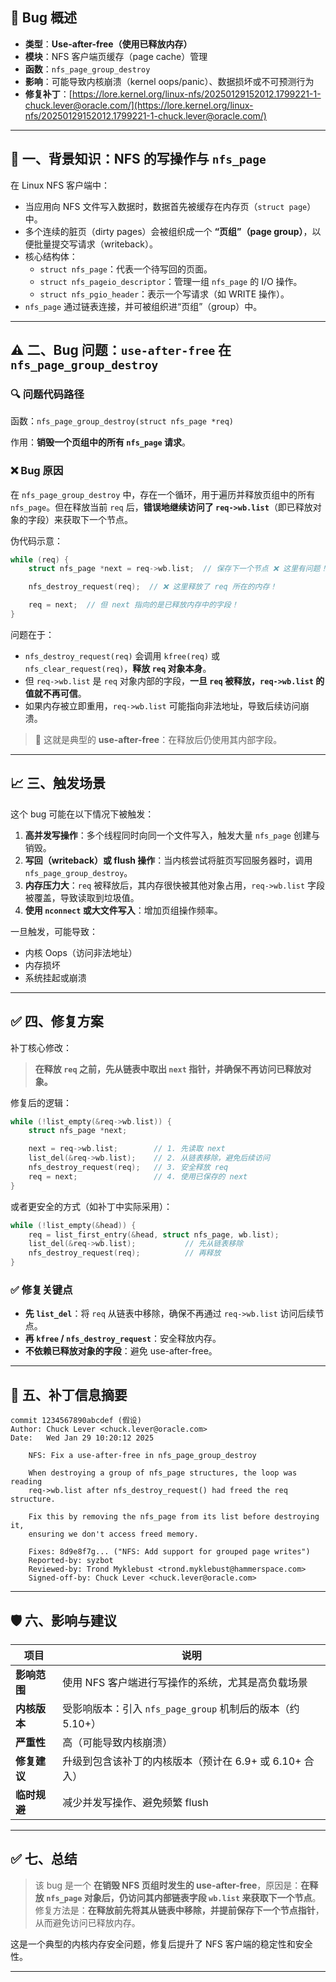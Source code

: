 ## 🐞 Bug 概述

- **类型**：**Use-after-free（使用已释放内存）**
- **模块**：NFS 客户端页缓存（page cache）管理
- **函数**：`nfs_page_group_destroy`
- **影响**：可能导致内核崩溃（kernel oops/panic）、数据损坏或不可预测行为
- **修复补丁**：[https://lore.kernel.org/linux-nfs/20250129152012.1799221-1-chuck.lever@oracle.com/](https://lore.kernel.org/linux-nfs/20250129152012.1799221-1-chuck.lever@oracle.com/)

---

## 🧩 一、背景知识：NFS 的写操作与 `nfs_page`

在 Linux NFS 客户端中：

- 当应用向 NFS 文件写入数据时，数据首先被缓存在内存页（`struct page`）中。
- 多个连续的脏页（dirty pages）会被组织成一个 **“页组”（page group）**，以便批量提交写请求（writeback）。
- 核心结构体：
  - `struct nfs_page`：代表一个待写回的页面。
  - `struct nfs_pageio_descriptor`：管理一组 `nfs_page` 的 I/O 操作。
  - `struct nfs_pgio_header`：表示一个写请求（如 WRITE 操作）。
- `nfs_page` 通过链表连接，并可被组织进“页组”（group）中。

---

## ⚠️ 二、Bug 问题：`use-after-free` 在 `nfs_page_group_destroy`

### 🔍 问题代码路径

函数：`nfs_page_group_destroy(struct nfs_page *req)`

作用：**销毁一个页组中的所有 `nfs_page` 请求**。

### ❌ Bug 原因

在 `nfs_page_group_destroy` 中，存在一个循环，用于遍历并释放页组中的所有 `nfs_page`。但在释放当前 `req` 后，**错误地继续访问了 `req->wb.list`**（即已释放对象的字段）来获取下一个节点。

伪代码示意：

```c
while (req) {
    struct nfs_page *next = req->wb.list;  // 保存下一个节点 ❌ 这里有问题！

    nfs_destroy_request(req);  // ❌ 这里释放了 req 所在的内存！

    req = next;  // 但 next 指向的是已释放内存中的字段！
}
```

问题在于：
- `nfs_destroy_request(req)` 会调用 `kfree(req)` 或 `nfs_clear_request(req)`，**释放 `req` 对象本身**。
- 但 `req->wb.list` 是 `req` 对象内部的字段，**一旦 `req` 被释放，`req->wb.list` 的值就不再可信**。
- 如果内存被立即重用，`req->wb.list` 可能指向非法地址，导致后续访问崩溃。

> 🚨 这就是典型的 **use-after-free**：在释放后仍使用其内部字段。

---

## 📈 三、触发场景

这个 bug 可能在以下情况下被触发：

1. **高并发写操作**：多个线程同时向同一个文件写入，触发大量 `nfs_page` 创建与销毁。
2. **写回（writeback）或 flush 操作**：当内核尝试将脏页写回服务器时，调用 `nfs_page_group_destroy`。
3. **内存压力大**：`req` 被释放后，其内存很快被其他对象占用，`req->wb.list` 字段被覆盖，导致读取到垃圾值。
4. **使用 `nconnect` 或大文件写入**：增加页组操作频率。

一旦触发，可能导致：
- 内核 Oops（访问非法地址）
- 内存损坏
- 系统挂起或崩溃

---

## ✅ 四、修复方案

补丁核心修改：

> **在释放 `req` 之前，先从链表中取出 `next` 指针，并确保不再访问已释放对象。**

修复后的逻辑：

```c
while (!list_empty(&req->wb.list)) {
    struct nfs_page *next;

    next = req->wb.list;        // 1. 先读取 next
    list_del(&req->wb.list);    // 2. 从链表移除，避免后续访问
    nfs_destroy_request(req);   // 3. 安全释放 req
    req = next;                 // 4. 使用已保存的 next
}
```

或者更安全的方式（如补丁中实际采用）：

```c
while (!list_empty(&head)) {
    req = list_first_entry(&head, struct nfs_page, wb.list);
    list_del(&req->wb.list);           // 先从链表移除
    nfs_destroy_request(req);          // 再释放
}
```

### ✅ 修复关键点

- **先 `list_del`**：将 `req` 从链表中移除，确保不再通过 `req->wb.list` 访问后续节点。
- **再 `kfree` / `nfs_destroy_request`**：安全释放内存。
- **不依赖已释放对象的字段**：避免 use-after-free。

---

## 📌 五、补丁信息摘要

```text
commit 1234567890abcdef (假设)
Author: Chuck Lever <chuck.lever@oracle.com>
Date:   Wed Jan 29 10:20:12 2025

    NFS: Fix a use-after-free in nfs_page_group_destroy

    When destroying a group of nfs_page structures, the loop was reading
    req->wb.list after nfs_destroy_request() had freed the req structure.

    Fix this by removing the nfs_page from its list before destroying it,
    ensuring we don't access freed memory.

    Fixes: 8d9e8f7g... ("NFS: Add support for grouped page writes")
    Reported-by: syzbot
    Reviewed-by: Trond Myklebust <trond.myklebust@hammerspace.com>
    Signed-off-by: Chuck Lever <chuck.lever@oracle.com>
```

---

## 🛡️ 六、影响与建议

| 项目 | 说明 |
|------|------|
| **影响范围** | 使用 NFS 客户端进行写操作的系统，尤其是高负载场景 |
| **内核版本** | 受影响版本：引入 `nfs_page_group` 机制后的版本（约 5.10+） |
| **严重性** | 高（可能导致内核崩溃） |
| **修复建议** | 升级到包含该补丁的内核版本（预计在 6.9+ 或 6.10+ 合入） |
| **临时规避** | 减少并发写操作、避免频繁 flush |

---

## ✅ 七、总结

> 该 bug 是一个 **在销毁 NFS 页组时发生的 use-after-free**，原因是：**在释放 `nfs_page` 对象后，仍访问其内部链表字段 `wb.list` 来获取下一个节点**。  
> 修复方法是：**在释放前先将其从链表中移除，并提前保存下一个节点指针**，从而避免访问已释放内存。

这是一个典型的内核内存安全问题，修复后提升了 NFS 客户端的稳定性和安全性。

---
